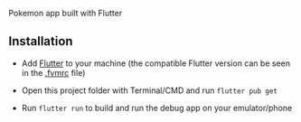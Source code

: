 Pokemon app built with Flutter


## Installation

- Add [Flutter](https://flutter.dev/docs/get-started/install) to your machine (the compatible Flutter version can be seen in the [.fvmrc](.fvmrc) file)

- Open this project folder with Terminal/CMD and run `flutter pub get`

- Run `flutter run` to build and run the debug app on your emulator/phone





